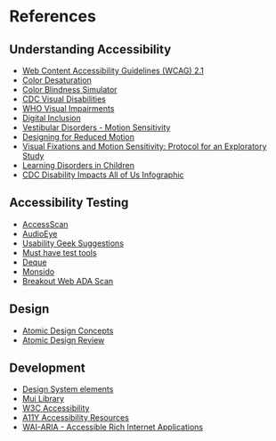 # References
## Understanding Accessibility
* [Web Content Accessibility Guidelines (WCAG) 2.1][WCAG]
* [Color Desaturation](https://css-tricks.com/using-javascript-to-adjust-saturation-and-brightness-of-rgb-colors/)
* [Color Blindness Simulator](https://www.color-blindness.com/coblis-color-blindness-simulator/)
* [CDC Visual Disabilities](https://www.cdc.gov/visionhealth/basics/ced/fastfacts.htm)
* [WHO Visual Impairments](https://www.who.int/news-room/fact-sheets/detail/blindness-and-visual-impairment)
* [Digital Inclusion](https://www.afb.org/consulting/digital-inclusion)
* [Vestibular Disorders - Motion Sensitivity](https://alistapart.com/article/accessibility-for-vestibular/)
* [Designing for Reduced Motion](https://www.smashingmagazine.com/2020/09/design-reduced-motion-sensitivities/)
* [Visual Fixations and Motion Sensitivity: Protocol for an Exploratory Study](https://www.ncbi.nlm.nih.gov/pmc/articles/PMC7418000/)
* [Learning Disorders in Children](https://www.cdc.gov/ncbddd/developmentaldisabilities/learning-disorder.html)
* [CDC Disability Impacts All of Us Infographic](https://www.cdc.gov/ncbddd/disabilityandhealth/infographic-disability-impacts-all.html)

## Accessibility Testing
* [AccessScan](https://accessibe.com/accessscan)
* [AudioEye](https://www.audioeye.com/)
* [Usability Geek Suggestions](https://usabilitygeek.com/10-free-web-based-web-site-accessibility-evaluation-tools/)
* [Must have test tools](https://www.barrierbreak.com/5-free-must-have-web-accessibility-testing-tools/)
* [Deque](https://www.deque.com/free-accessibility-test/)
* [Monsido](https://go.monsido.com/get-scan)
* [Breakout Web ADA Scan](https://breakoutinternetmedia.com/website-accessibility-free-trial)

## Design
* [Atomic Design Concepts](https://bradfrost.com/blog/post/atomic-web-design/)
* [Atomic Design Review](https://uxdesign.cc/4-things-you-need-to-know-about-atomic-design-e0d3e8269420)

## Development
* [Design System elements](https://blog.hubspot.com/website/design-system)
* [Mui Library](https://mui.com/base/getting-started/overview/)
* [W3C Accessibility](https://www.w3.org/standards/webdesign/accessibility)
* [A11Y Accessibility Resources](https://www.a11yproject.com/resources/)
* [WAI-ARIA - Accessible Rich Internet Applications](https://www.w3.org/WAI/standards-guidelines/aria/)

<!--- Reusable Inline Named Links  --->

[WCAG]: https://www.w3.org/TR/WCAG21/
